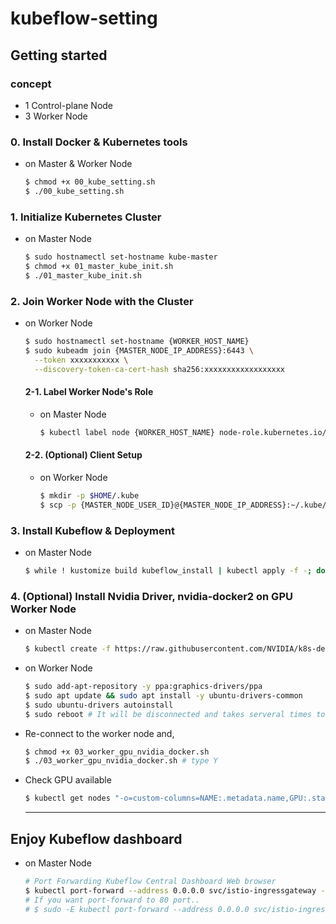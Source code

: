 # kubeflow-setting

## Getting started
### concept
  * 1 Control-plane Node
  * 3 Worker Node

### 0. Install Docker & Kubernetes tools
   - on Master & Worker Node
      ```sh
      $ chmod +x 00_kube_setting.sh
      $ ./00_kube_setting.sh
      ```

### 1. Initialize Kubernetes Cluster
  - on Master Node
    ```sh
    $ sudo hostnamectl set-hostname kube-master
    $ chmod +x 01_master_kube_init.sh
    $ ./01_master_kube_init.sh
    ```

### 2. Join Worker Node with the Cluster
  - on Worker Node
    ```sh
    $ sudo hostnamectl set-hostname {WORKER_HOST_NAME}
    $ sudo kubeadm join {MASTER_NODE_IP_ADDRESS}:6443 \
      --token xxxxxxxxxxx \
      --discovery-token-ca-cert-hash sha256:xxxxxxxxxxxxxxxxxx
    ```

    #### 2-1. Label Worker Node's Role
      - on Master Node
        ```sh
        $ kubectl label node {WORKER_HOST_NAME} node-role.kubernetes.io/worker=worker
        ```

    #### 2-2. (Optional) Client Setup
      - on Worker Node
        ```sh
        $ mkdir -p $HOME/.kube
        $ scp -p {MASTER_NODE_USER_ID}@{MASTER_NODE_IP_ADDRESS}:~/.kube/config ~/.kube/config
        ```

### 3. Install Kubeflow & Deployment
  - on Master Node
    ```sh
    $ while ! kustomize build kubeflow_install | kubectl apply -f -; do echo "Retrying to apply resources"; sleep 10; done
    ```

### 4. (Optional) Install Nvidia Driver, nvidia-docker2 on GPU Worker Node

  - on Master Node
    ```sh
    $ kubectl create -f https://raw.githubusercontent.com/NVIDIA/k8s-device-plugin/v0.10.0/nvidia-device-plugin.yml
    ```

  - on Worker Node
    ```sh
    $ sudo add-apt-repository -y ppa:graphics-drivers/ppa
    $ sudo apt update && sudo apt install -y ubuntu-drivers-common
    $ sudo ubuntu-drivers autoinstall
    $ sudo reboot # It will be disconnected and takes serveral times to reboot itself.
    ```

  - Re-connect to the worker node and,
    ```sh
    $ chmod +x 03_worker_gpu_nvidia_docker.sh
    $ ./03_worker_gpu_nvidia_docker.sh # type Y
    ```
  
  - Check GPU available
    ```sh
    $ kubectl get nodes "-o=custom-columns=NAME:.metadata.name,GPU:.status.allocatable.nvidia\.com/gpu"
    ```
    ---


## Enjoy Kubeflow dashboard
  - on Master Node
    ```sh
    # Port Forwarding Kubeflow Central Dashboard Web browser 
    $ kubectl port-forward --address 0.0.0.0 svc/istio-ingressgateway -n istio-system 8080:80 &
    # If you want port-forward to 80 port..
    # $ sudo -E kubectl port-forward --address 0.0.0.0 svc/istio-ingressgateway -n istio-system 80:80 &
    ```